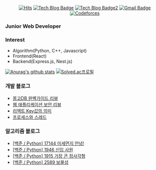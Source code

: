 

<div align=center>
  
[![Hits](https://hits.seeyoufarm.com/api/count/incr/badge.svg?url=https%3A%2F%2Fgithub.com%2FKyun2da)](https://hits.seeyoufarm.com)
[![Tech Blog Badge](http://img.shields.io/badge/-Kyun2da%20blog-blueviolet?style=flat-square&logo=Gatsby&link=https://kyun2da.dev/)](https://kyun2da.dev/)
[![Tech Blog Badge2](http://img.shields.io/badge/-Algorithm%20blog-blue?style=flat-square&logo=Jekyll&link=https://kyun2da.github.io/)](https://kyun2da.github.io/) 
[![Gmail Badge](https://img.shields.io/badge/-Gmail-d14836?style=flat-square&logo=Gmail&logoColor=white&link=mailto:kyun2da@gmail.com)](mailto:kyun2dot@gmail.com)
[![Codeforces](https://run.kaist.ac.kr/badges/codeforces/kyun2da.svg)](https://codeforces.com/profile/Kyun2da)

</div>

### Junior Web Developer

### Interest
- Algorithm(Python, C++, Javascript)
- Frontend(React)
- Backend(Express.js, Nest.js)

<div>
  
[![Anurag's github stats](https://github-readme-stats.vercel.app/api?username=Kyun2da&theme=radical&show_icons=true)](https://github.com/anuraghazra/github-readme-stats)
[![Solved.ac프로필](http://mazassumnida.wtf/api/v2/generate_badge?boj=kyun2da)](https://solved.ac/kyun2da)
</div>

### 개발 블로그
<!-- BLOG-POST-LIST:START -->
- [몽고DB 완벽가이드 리뷰](https://kyun2da.dev/책리뷰/몽고db-완벽가이드-리뷰/)
- [웹 애플리케이션 보안 리뷰](https://kyun2da.dev/책리뷰/웹-애플리케이션-보안-리뷰/)
- [리액트 Key값의 의미](https://kyun2da.dev/react/리액트-key값의-의미/)
- [프로세스와 스레드](https://kyun2da.dev/CS/프로세스와-스레드/)
<!-- BLOG-POST-LIST:END -->

### 알고리즘 블로그
<!-- BLOG:START -->
- [[백준 / Python] 17144 미세먼지 안녕!](https://Kyun2da.github.io/2021/04/20/brownsmog/)
- [[백준 / Python] 1946 신입 사원](https://Kyun2da.github.io/2021/04/12/newEmployees/)
- [[백준 / Python] 1915 가장 큰 정사각형](https://Kyun2da.github.io/2021/04/09/biggestSquare/)
- [[백준 / Python] 2589 보물섬](https://Kyun2da.github.io/2021/04/08/treasureIsland/)
<!-- BLOG:END -->
